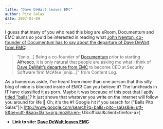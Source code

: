 ```yaml
---
title: "Dave DeWalt leaves EMC"
author: Pito Salas
date: 2007-03-09
---
```




I guess that many of you who read this blog are eRoom, Documentum and EMC
alums so you'd be interested in reading what [John Newton, co-founder of
Documentum has to say about the departure of Dave DeWalt from
EMC](<http://newton.typepad.com/content/2007/03/the_departed_da.html>):

> "[snip…] Being a co-founder of [Documentum](<http://www.documentum.com/>)
> prior to starting [Alfresco](<http://www.alfresco.com/>), it is only natural
> that people are asking me what I think of [Dave DeWalt’s departure from
> EMC](<http://www.informationweek.com/news/showArticle.jhtml?articleID=197800441>)
> to become CEO at Security Software firm McAfee [snip…]" from Content Log.

As a humerous aside, I've heard from more than one person that this silly blog
of mine is blocked inside of EMC! Can you believe it? The lunkheads in IT have
classified it as porn. Maybe it was because of [this post that I aptly titled
"balls"](</2004/06/12/balls/>)? It just shows that whatever you write on the
internet will follow you around for life 🙂 Oh, it's the #1 Google hit if you
search for ["Balls Pito
Salas"](<http://www.google.com/search?q=balls+pito+salas&ie=utf-8&oe=utf-8&aq=t&rls=org.mozilla:en-
US:official&client=firefox-a>)


* **Link to site:** **[Dave DeWalt leaves EMC](None)**
